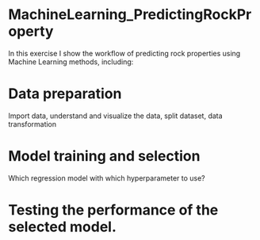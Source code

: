 # MachineLearning_PredictingRockProperty
In this exercise I show the workflow of predicting rock properties using Machine Learning methods, including:
# Data preparation 
Import data, understand and visualize the data, split dataset, data transformation
# Model training and selection
Which regression model with which hyperparameter to use?
# Testing the performance of the selected model.
